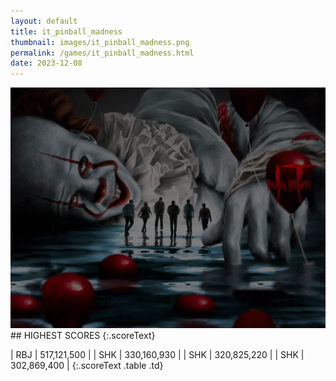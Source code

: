 ```yaml
---
layout: default
title: it_pinball_madness
thumbnail: images/it_pinball_madness.png
permalink: /games/it_pinball_madness.html
date: 2023-12-08
---
```


<img src="../images/it_pinball_madness.png" class="gameThumbnail img-fluid mx-auto align-middle">
## HIGHEST SCORES
{:.scoreText}

| RBJ | 517,121,500 | 
| SHK | 330,160,930 | 
| SHK | 320,825,220 | 
| SHK | 302,869,400 | 
{:.scoreText .table .td}
